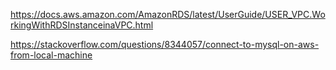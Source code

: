https://docs.aws.amazon.com/AmazonRDS/latest/UserGuide/USER_VPC.WorkingWithRDSInstanceinaVPC.html

https://stackoverflow.com/questions/8344057/connect-to-mysql-on-aws-from-local-machine